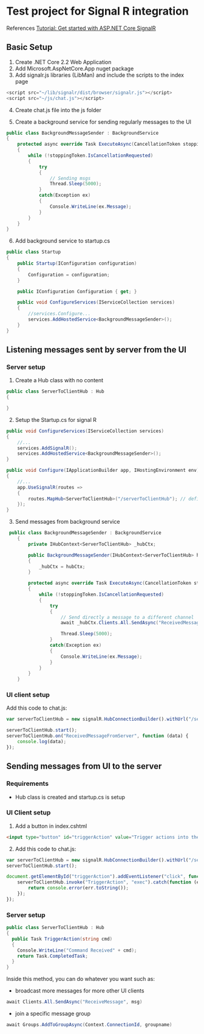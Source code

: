 # Test project for Signal R integration

References
[Tutorial: Get started with ASP.NET Core SignalR](https://docs.microsoft.com/en-us/aspnet/core/tutorials/signalr?view=aspnetcore-2.2&tabs=visual-studio)

## Basic Setup 

1) Create .NET Core 2.2 Web Application 
2) Add Microsoft.AspNetCore.App nuget package
3) Add signalr.js libraries (LibMan) and include the scripts to the index page

```javascript
<script src="~/lib/signalr/dist/browser/signalr.js"></script>
<script src="~/js/chat.js"></script>
```

4) Create chat.js file into the js folder

5) Create a background service for sending regularly messages to the UI

```csharp
public class BackgroundMessageSender : BackgroundService
{
    protected async override Task ExecuteAsync(CancellationToken stoppingToken)
    {
        while (!stoppingToken.IsCancellationRequested)
        {
            try
            {
                // Sending msgs
                Thread.Sleep(5000);
            }
            catch(Exception ex)
            {
                Console.WriteLine(ex.Message);
            }
        }
    }
}
```

6) Add background service to startup.cs

```csharp
public class Startup
{
    public Startup(IConfiguration configuration)
    {
        Configuration = configuration;
    }

    public IConfiguration Configuration { get; }

    public void ConfigureServices(IServiceCollection services)
    {
        //services.Configure...
        services.AddHostedService<BackgroundMessageSender>();
    }
}
```

## Listening messages sent by server from the UI

### Server setup

1) Create a Hub class with no content

```csharp
public class ServerToClientHub : Hub
{

}
```

2) Setup the Startup.cs for signal R

```csharp
public void ConfigureServices(IServiceCollection services)
{
    //...
    services.AddSignalR();
    services.AddHostedService<BackgroundMessageSender>();
}
```

```csharp
public void Configure(IApplicationBuilder app, IHostingEnvironment env)
{
    //...
    app.UseSignalR(routes =>
    {
        routes.MapHub<ServerToClientHub>("/serverToClientHub"); // define an explicit route for the UI client
    });
}
```

3) Send messages from background service

```csharp
 public class BackgroundMessageSender : BackgroundService
    {
        private IHubContext<ServerToClientHub> _hubCtx;

        public BackgroundMessageSender(IHubContext<ServerToClientHub> hubCtx)
        {
            _hubCtx = hubCtx;
        }

        protected async override Task ExecuteAsync(CancellationToken stoppingToken)
        {
            while (!stoppingToken.IsCancellationRequested)
            {
                try
                {
                    // Send directly a message to a different channel
                    await _hubCtx.Clients.All.SendAsync("ReceivedMessageFromServer", "ServerToClient: Message for all");

                    Thread.Sleep(5000);
                }
                catch(Exception ex)
                {
                    Console.WriteLine(ex.Message);
                }
            }
        }
    }
```

### UI client setup

Add this code to chat.js:

```javascript
var serverToClientHub = new signalR.HubConnectionBuilder().withUrl("/serverToClientHub").build();

serverToClientHub.start();
serverToClientHub.on("ReceivedMessageFromServer", function (data) {
    console.log(data);
});

```

## Sending messages from UI to the server

### Requirements

- Hub class is created and startup.cs is setup

### UI Client setup

1) Add a button in index.cshtml

```html
<input type="button" id="triggerAction" value="Trigger actions into the server" />
```

2) Add this code to chat.js:

```javascript
var serverToClientHub = new signalR.HubConnectionBuilder().withUrl("/serverToClientHub").build();
serverToClientHub.start();

document.getElementById("triggerAction").addEventListener("click", function (event) {
    serverToClientHub.invoke("TriggerAction", "exec").catch(function (err) {
        return console.error(err.toString());
    });
});
```

### Server setup

```csharp
public class ServerToClientHub : Hub
{
  public Task TriggerAction(string cmd)
  {
    Console.WriteLine("Command Received" + cmd);
    return Task.CompletedTask;
  }
}
```

Inside this method, you can do whatever you want such as:
- broadcast more messages for more other UI clients
```csharp
await Clients.All.SendAsync("ReceiveMessage", msg)
```
- join a specific message group 
```csharp
await Groups.AddToGroupAsync(Context.ConnectionId, groupname)
```
